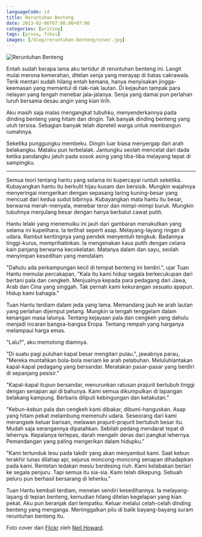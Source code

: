 ```yaml
---
languageCode: id
title: Reruntuhan Benteng
date: 2013-02-06T07:00:00+07:00
categories: [writing]
tags: [prosa, fiksi]
images: [/blog/reruntuhan-benteng/cover.jpg]
---
```

![Reruntuhan Benteng](cover.jpg)

Entah sudah berapa lama aku tertidur di reruntuhan benteng ini. Langit mulai merona kemerahan, ditelan senja yang merayap di batas cakrawala. Terik mentari sudah hilang entah kemana, hanya menyisakan jingga-keemasan yang memantul di riak-riak lautan. Di kejauhan tampak para nelayan yang tengah menebar jala-jalanya. Senja yang damai pun perlahan luruh bersama desau angin yang kian lirih.

Aku masih saja malas mengangkat tubuhku, menyenderkannya pada dinding benteng yang hitam dan dingin. Tak banyak dinding benteng yang utuh tersisa. Sebagian banyak telah dipreteli warga untuk membangun rumahnya.

Seketika punggungku membeku. Dingin luar biasa menyergap dari arah belakangku. Mataku pun terbelalak. Jantungku seolah mencelat dari dada ketika pandangku jatuh pada sosok asing yang tiba-tiba melayang tepat di sampingku.

<hr class="section-break">

Semua teori tentang hantu yang selama ini kupercayai runtuh seketika. Kubayangkan hantu itu berkulit hijau kusam dan bersisik. Mungkin wajahnya menyeringai mengerikan dengan sepasang taring kuning-besar yang mencuat dari kedua sudut bibirnya. Kubayangkan mata hantu itu besar, berwarna merah-menyala, menebar teror dan mimpi-mimpi buruk. Mungkin tubuhnya menjulang besar dengan hanya berbalut cawat putih.

Hantu lelaki yang menemuiku ini jauh dari gambaran menakutkan yang selama ini kupelihara. Ia terlihat seperti asap. Melayang-layang ringan di udara. Rambut keritingnya yang pendek menyentuh tengkuk. Badannya tinggi-kurus, memprihatinkan. Ia mengenakan kaus putih dengan celana kain panjang berwarna kecokelatan. Matanya dalam dan sayu, seolah menyimpan kesedihan yang mendalam.

"Dahulu ada perkampungan kecil di tempat benteng ini berdiri.", ujar Tuan Hantu memulai percakapan, "Kala itu kami hidup segala berkecukupan dari bertani pala dan cengkeh. Menjualnya kepada para pedagang dari Jawa, Arab dan Cina yang singgah. Tak pernah kami kekurangan sesuatu apapun. Hidup kami bahagia."

Tuan Hantu terdiam dalam jeda yang lama. Memandang jauh ke arah lautan yang perlahan dijemput petang. Mungkin ia tengah tenggelam dalam kenangan masa lalunya. Tentang kejayaan pala dan cengkeh yang dahulu menjadi incaran bangsa-bangsa Eropa. Tentang rempah yang harganya melampaui harga emas.

"Lalu?", aku memotong diamnya.

"Di suatu pagi puluhan kapal besar mengitari pulau.", jawabnya parau, "Mereka muntahkan bola-bola meriam ke arah pelabuhan. Meluluhlantakan kapal-kapal pedagang yang bersandar. Meratakan pasar-pasar yang berdiri di sepanjang pesisir."

"Kapal-kapal itupun bersandar, menurunkan ratusan prajurit bertubuh tinggi dengan senapan api di bahunya. Kami semua dikumpulkan di lapangan belakang kampung. Berbaris diliputi kebingungan dan ketakutan."

"Kebun-kebun pala dan cengkeh kami dibakar, dibumi-hanguskan. Asap yang hitam pekat melambung memenuhi udara. Seseorang dari kami merangsek keluar barisan, melawan prajurit-prajurit bertubuh besar itu. Mudah saja serangannya dipatahkan. Sebilah pedang mendarat tepat di lehernya. Kepalanya terlepas, darah mengalir deras dari pangkal lehernya. Pemandangan yang paling mengerikan dalam hidupku."

"Kami tertunduk lesu pada takdir yang akan menyambut kami. Saat kebun terakhir lunas dilahap api, sejurus moncong-moncong senapan dihadapkan pada kami. Rentetan ledakan mesiu berdesing riuh. Kami kelabakan berlari ke segala penjuru. Tapi semua itu sia-sia. Kami telah dikepung. Sebuah peluru pun berhasil bersarang di leherku."

Tuan Hantu kembali terdiam, menelan sendiri kesedihannya. Ia melayang-layang di tepian benteng, kemudian hilang ditelan kegelapan yang kian pekat. Aku pun beranjak dari tempatku. Keluar melalui celah-celah dinding benteng yang menganga. Meninggalkan pilu di balik bayang-bayang suram reruntuhan benteng itu.

Foto cover dari [Flickr](https://www.flickr.com/photos/neilsingapore/14728323245/) oleh [Neil Howard](https://www.flickr.com/photos/neilsingapore/).
